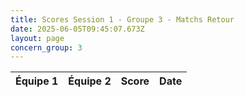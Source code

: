 ```yaml
---
title: Scores Session 1 - Groupe 3 - Matchs Retour
date: 2025-06-05T09:45:07.673Z
layout: page
concern_group: 3
---
```




| Équipe 1 | Équipe 2 | Score | Date |
|----------|----------|-------|------|

